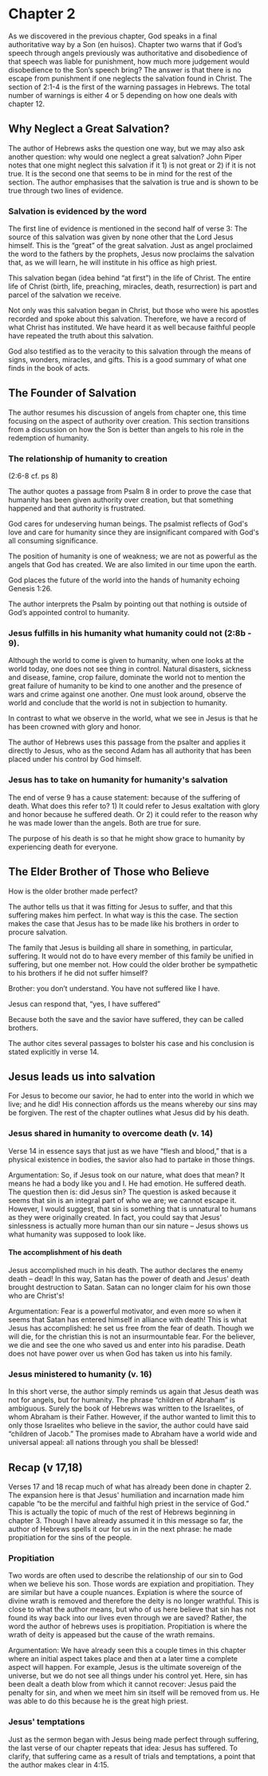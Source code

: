 # Chapter 2

As we discovered in the previous chapter, God speaks in a final authoritative way by a Son (en huisos). Chapter two warns that if God’s speech through angels previously was authoritative and disobedience of that speech was liable for punishment, how much more judgement would disobedience to the Son’s speech bring? The answer is that there is no escape from punishment if one neglects the salvation found in Christ.
The section of 2:1-4 is the first of the warning passages in Hebrews. The total number of warnings is either 4 or 5 depending on how one deals with chapter 12.

## Why Neglect a Great Salvation?

The author of Hebrews asks the question one way, but we may also ask another question: why would one neglect a great salvation? John Piper notes that one might neglect this salvation if it 1) is not great or 2) if it is not true. It is the second one that seems to be in mind for the rest of the section. The author emphasises that the salvation is true and is shown to be true through two lines of evidence.

### Salvation is evidenced by the word

The first line of evidence is mentioned in the second half of verse 3: The source of this salvation was given by none other that the Lord Jesus himself. This is the “great” of the great salvation. Just as angel proclaimed the word to the fathers by the prophets, Jesus now proclaims the salvation that, as we will learn, he will institute in his office as high priest.

This salvation began (idea behind “at first”) in the life of Christ. The entire life of Christ (birth, life, preaching, miracles, death, resurrection) is part and parcel of the salvation we receive.

Not only was this salvation began in Christ, but those who were his apostles recorded and spoke about this salvation. Therefore, we have a record of what Christ has instituted. We have heard it as well because faithful people have repeated the truth about this salvation.

God also testified as to the veracity to this salvation through the means of signs, wonders, miracles, and gifts. This is a good summary of what one finds in the book of acts.

## The Founder of Salvation

The author resumes his discussion of angels from chapter one, this time focusing on the aspect of authority over creation. This section transitions from a discussion on how the Son is better than angels to his role in the redemption of humanity.

### The relationship of humanity to creation 
(2:6-8 cf. ps 8)

The author quotes a passage from Psalm 8 in order to prove the case that humanity has been given authority over creation, but that something happened and that authority is frustrated.

God cares for undeserving human beings. The psalmist reflects of God's love and care for humanity since they are insignificant compared with God's all consuming significance.

The position of humanity is one of weakness; we are not as powerful as the angels that God has created. We are also limited in our time upon the earth.

God places the future of the world into the hands of humanity echoing Genesis 1:26. 

The author interprets the Psalm by pointing out that nothing is outside of God’s appointed control to humanity. 

### Jesus fulfills in his humanity what humanity could not (2:8b - 9).

Although the world to come is given to humanity, when one looks at the world today, one does not see thing in control. Natural disasters, sickness and disease, famine, crop failure, dominate the world not to mention the great failure of humanity to be kind to one another and the presence of wars and crime against one another. One must look around, observe the world and conclude that the world is not in subjection to humanity.

In contrast to what we observe in the world, what we see in Jesus is that he has been crowned with glory and honor.

The author of Hebrews uses this passage from the psalter and applies it directly to Jesus, who as the second Adam has all authority that has been placed under his control by God himself.

### Jesus has to take on humanity for humanity's salvation

The end of verse 9 has a cause statement: because of the suffering of death. What does this refer to? 1) It could refer to Jesus exaltation with glory and honor because he suffered death. Or 2) it could refer to the reason why he was made lower than the angels. Both are true for sure.

The purpose of his death is so that he might show grace to humanity by experiencing death for everyone.

## The Elder Brother of Those who Believe

How is the older brother made perfect?

The author tells us that it was fitting for Jesus to suffer, and that this suffering makes him perfect. In what way is this the case. 
The section makes the case that Jesus has to be made like his brothers in order to procure salvation. 

The family that Jesus is building all share in something, in particular, suffering. It would not do to have every member of this family be unified in suffering, but one member not. How could the older brother be sympathetic to his brothers if he did not suffer himself?

Brother: you don’t understand. You have not suffered like I have.

Jesus can respond that, “yes, I have suffered”

Because both the save and the savior have suffered, they can be called brothers.

The author cites several passages to bolster his case and his conclusion is stated explicitly in verse 14.

## Jesus leads us into salvation

For Jesus to become our savior, he had to enter into the world in which we live; and he did! His connection affords us the means whereby our sins may be forgiven. The rest of the chapter outlines what Jesus did by his death.

### Jesus shared in humanity to overcome death (v. 14)

Verse 14 in essence says that just as we have “flesh and blood,” that is a physical existence in bodies, the savior also had to partake in those things.

Argumentation: So, if Jesus took on our nature, what does that mean? It means he had a body like you and I. He had emotion. He suffered death. The question then is: did Jesus sin? The question is asked because it seems that sin is an integral part of who we are; we cannot escape it. However, I would suggest, that sin is something that is unnatural to humans as they were originally created. In fact, you could say that Jesus' sinlessness is actually more human than our sin nature – Jesus shows us what humanity was supposed to look like.

#### The accomplishment of his death

Jesus accomplished much in his death. The author declares the enemy death – dead! In this way, Satan has the power of death and Jesus' death brought destruction to Satan. Satan can no longer claim for his own those who are Christ's!

Argumentation: Fear is a powerful motivator, and even more so when it seems that Satan has entered himself in alliance with death! This is what Jesus has accomplished: he set us free from the fear of death. Though we will die, for the christian this is not an insurmountable fear. For the believer, we die and see the one who saved us and enter into his paradise. Death does not have power over us when God has taken us into his family.

### Jesus ministered to humanity (v. 16)

In this short verse, the author simply reminds us again that Jesus death was not for angels, but for humanity. The phrase “children of Abraham” is ambiguous. Surely the book of Hebrews was written to the Israelites, of whom Abraham is their Father. However, if the author wanted to limit this to only those Israelites who believe in the savior, the author could have said “children of Jacob.” The promises made to Abraham have a world wide and universal appeal: all nations through you shall be blessed!

## Recap (v 17,18)

Verses 17 and 18 recap much of what has already been done in chapter 2. The expansion here is that Jesus' humiliation and incarnation made him capable “to be the merciful and faithful high priest in the service of God.” This is actually the topic of much of the rest of Hebrews beginning in chapter 3. Though I have already assumed it in this message so far, the author of Hebrews spells it our for us in in the next phrase: he made propitiation for the sins of the people. 

### Propitiation

Two words are often used to describe the relationship of our sin to God when we believe his son. Those words are expiation and propitiation. They are similar but have a couple nuances. Expiation is where the source of divine wrath is removed and therefore the deity is no longer wrathful. This is close to what the author means, but who of us here believe that sin has not found its way back into our lives even through we are saved? Rather, the word the author of hebrews uses is propitiation. Propitiation is where the wrath of deity is appeased but the cause of the wrath remains.

Argumentation: We have already seen this a couple times in this chapter where an initial aspect takes place and then at a later time a complete aspect will happen. For example, Jesus is the ultimate sovereign of the universe, but we do not see all things under his control yet. Here, sin has been dealt a death blow from which it cannot recover: Jesus paid the penalty for sin, and when we meet him sin itself will be removed from us. He was able to do this because he is the great high priest.

### Jesus' temptations

Just as the sermon began with Jesus being made perfect through suffering, the last verse of our chapter repeats that idea: Jesus has suffered. To clarify, that suffering came as a result of trials and temptations, a point that the author makes clear in 4:15.